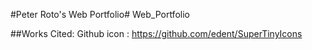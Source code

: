 #Peter Roto's Web Portfolio# Web_Portfolio

##Works Cited:
Github icon : https://github.com/edent/SuperTinyIcons